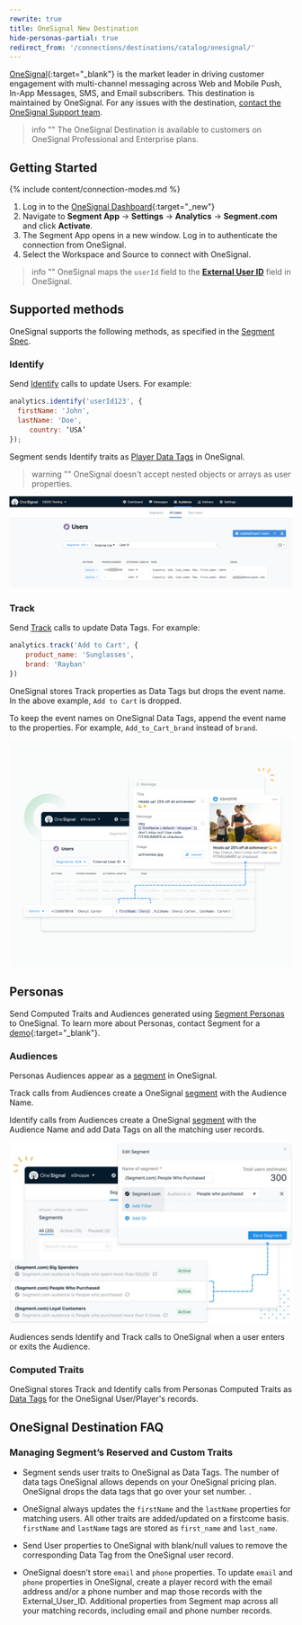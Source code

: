 ```yaml
---
rewrite: true
title: OneSignal New Destination
hide-personas-partial: true
redirect_from: '/connections/destinations/catalog/onesignal/'
---
```


[OneSignal](https://onesignal.com/?utm_source=segmentio&utm_medium=docs&utm_campaign=partners){:target="_blank"} is the market leader in driving customer engagement with multi-channel messaging across Web and Mobile Push, In-App Messages, SMS, and Email subscribers.
This destination is maintained by OneSignal. For any issues with the destination, [contact the OneSignal Support team](mailto:support@onesignal.com).

> info ""
> The OneSignal Destination is available to customers on OneSignal Professional and Enterprise plans.

## Getting Started

{% include content/connection-modes.md %}

1. Log in to the [OneSignal Dashboard](https://app.onesignal.com/){:target="_new"}
2. Navigate to **Segment App** -> **Settings** -> **Analytics** -> **Segment.com** and click **Activate**.
3. The Segment App opens in a new window. Log in to authenticate the connection from OneSignal.
4. Select the Workspace and Source to connect with OneSignal.


> info ""
> OneSignal maps the `userId` field to the **[External User ID](https://documentation.onesignal.com/docs/onboarding-with-onesignal#step-3-connect-user-data-to-onesignal)** field in OneSignal.


## Supported methods

OneSignal supports the following methods, as specified in the [Segment Spec](/docs/connections/spec).

### Identify

Send [Identify](/docs/connections/spec/identify) calls to update Users. For example:

```js
analytics.identify('userId123', {
  firstName: 'John',
  lastName: 'Doe',
     country: ‘USA’
});
```

Segment sends Identify traits as [Player Data Tags](https://documentation.onesignal.com/docs/add-user-data-tags) in OneSignal.

> warning ""
> OneSignal doesn't accept nested objects or arrays as user properties.

![](images/demo.png)

### Track

Send [Track](/docs/connections/spec/track) calls to update Data Tags. For example:

```js
analytics.track('Add to Cart', {
    product_name: 'Sunglasses',
    brand: 'Rayban'
})
```

OneSignal stores Track properties as Data Tags but drops the event name. In the above example, `Add to Cart` is dropped.

To keep the event names on OneSignal Data Tags, append the event name to the properties. For example, `Add_to_Cart_brand` instead of `brand`.

![](images/track-example.png)

## Personas

Send Computed Traits and Audiences generated using [Segment Personas](/docs/personas) to OneSignal. To learn more about Personas, contact Segment for a [demo](https://segment.com/contact/demo){:target="_blank"}.

### Audiences

Personas Audiences appear as a [segment](https://documentation.onesignal.com/docs/segmentation) in OneSignal.

Track calls from Audiences create a OneSignal [segment](https://documentation.onesignal.com/docs/segmentation) with the Audience Name.

Identify calls from Audiences create a OneSignal [segment](https://documentation.onesignal.com/docs/segmentation) with the Audience Name and add Data Tags on all the matching user records.

![](images/audiences.jpg)

Audiences sends Identify and Track calls to OneSignal when a user enters or exits the Audience.

### Computed Traits

OneSignal stores Track and Identify calls from Personas Computed Traits as [Data Tags](https://documentation.onesignal.com/docs/add-user-data-tags) for the OneSignal User/Player's records.

## OneSignal Destination FAQ
### Managing Segment’s Reserved and Custom Traits

* Segment sends user traits to OneSignal as Data Tags. The number of data tags OneSignal allows depends on your OneSignal pricing plan. OneSignal drops the data tags that go over your set number. .

* OneSignal always updates the `firstName` and the `lastName` properties for matching users. All other traits are added/updated on a firstcome basis. `firstName` and `lastName` tags are stored as `first_name` and `last_name`.

* Send User properties to OneSignal with blank/null values to remove the corresponding Data Tag from the OneSignal user record.

* OneSignal doesn’t store `email` and `phone` properties. To update `email` and `phone` properties in OneSignal, create a player record with the email address and/or a phone number and map those records with the External_User_ID. Additional properties from Segment map across all your matching records, including email and phone number records.
